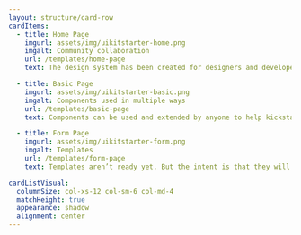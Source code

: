 ```yaml
---
layout: structure/card-row
cardItems:
  - title: Home Page
    imgurl: assets/img/uikitstarter-home.png
    imgalt: Community collaboration
    url: /templates/home-page
    text: The design system has been created for designers and developers across government to share and create a set of quality tools and designs that can be used by everyone.

  - title: Basic Page
    imgurl: assets/img/uikitstarter-basic.png
    imgalt: Components used in multiple ways
    url: /templates/basic-page
    text: Components can be used and extended by anyone to help kickstart the design and development process or even build production-ready interfaces.

  - title: Form Page
    imgurl: assets/img/uikitstarter-form.png
    imgalt: Templates
    url: /templates/form-page
    text: Templates aren’t ready yet. But the intent is that they will be a great way to kickstart a project, and be designed to save on time and resources to get value to users sooner.

cardListVisual:
  columnSize: col-xs-12 col-sm-6 col-md-4
  matchHeight: true
  appearance: shadow
  alignment: center
---
```

